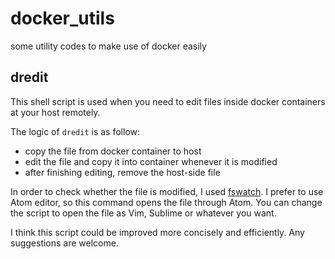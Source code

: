 # docker_utils
some utility codes to make use of docker easily

## dredit
This shell script is used when you need to edit files inside docker containers at your host remotely.

The logic of ```dredit``` is as follow:
- copy the file from docker container to host
- edit the file and copy it into container whenever it is modified
- after finishing editing, remove the host-side file

In order to check whether the file is modified, I used [fswatch](https://github.com/emcrisostomo/fswatch).
I prefer to use Atom editor, so this command opens the file through Atom.
You can change the script to open the file as Vim, Sublime or whatever you want.

I think this script could be improved more concisely and efficiently. Any suggestions are welcome.
